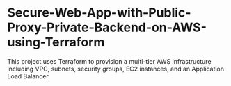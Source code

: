 # Secure-Web-App-with-Public-Proxy-Private-Backend-on-AWS-using-Terraform
This project uses Terraform to provision a multi-tier AWS infrastructure including VPC, subnets, security groups, EC2 instances, and an Application Load Balancer.
